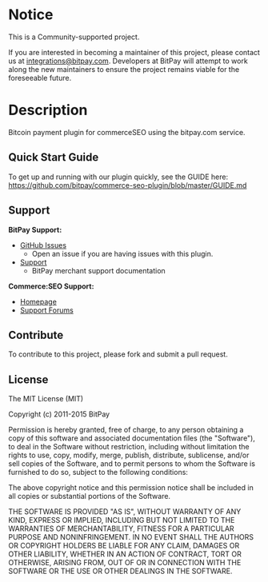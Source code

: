 # Notice

This is a Community-supported project.

If you are interested in becoming a maintainer of this project, please contact us at integrations@bitpay.com. Developers at BitPay will attempt to work along the new maintainers to ensure the project remains viable for the foreseeable future.

# Description

Bitcoin payment plugin for commerceSEO using the bitpay.com service.


## Quick Start Guide

To get up and running with our plugin quickly, see the GUIDE here: https://github.com/bitpay/commerce-seo-plugin/blob/master/GUIDE.md


## Support

**BitPay Support:**

* [GitHub Issues](https://github.com/bitpay/commerce-seo-plugin/issues)
  * Open an issue if you are having issues with this plugin.
* [Support](https://support.bitpay.com)
  * BitPay merchant support documentation

**Commerce:SEO Support:**

* [Homepage](http://www.commerce-seo.de)
* [Support Forums](http://www.commerce-seo.de/support/)

## Contribute

To contribute to this project, please fork and submit a pull request.

## License

The MIT License (MIT)

Copyright (c) 2011-2015 BitPay

Permission is hereby granted, free of charge, to any person obtaining a copy
of this software and associated documentation files (the "Software"), to deal
in the Software without restriction, including without limitation the rights
to use, copy, modify, merge, publish, distribute, sublicense, and/or sell
copies of the Software, and to permit persons to whom the Software is
furnished to do so, subject to the following conditions:

The above copyright notice and this permission notice shall be included in
all copies or substantial portions of the Software.

THE SOFTWARE IS PROVIDED "AS IS", WITHOUT WARRANTY OF ANY KIND, EXPRESS OR
IMPLIED, INCLUDING BUT NOT LIMITED TO THE WARRANTIES OF MERCHANTABILITY,
FITNESS FOR A PARTICULAR PURPOSE AND NONINFRINGEMENT. IN NO EVENT SHALL THE
AUTHORS OR COPYRIGHT HOLDERS BE LIABLE FOR ANY CLAIM, DAMAGES OR OTHER
LIABILITY, WHETHER IN AN ACTION OF CONTRACT, TORT OR OTHERWISE, ARISING FROM,
OUT OF OR IN CONNECTION WITH THE SOFTWARE OR THE USE OR OTHER DEALINGS IN
THE SOFTWARE.
